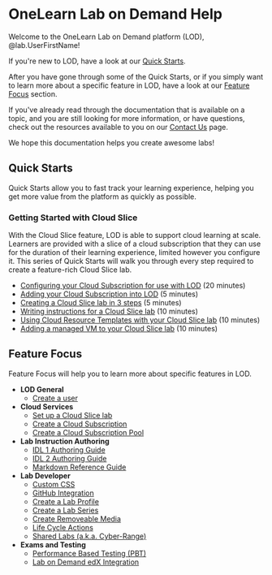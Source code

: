 # OneLearn Lab on Demand Help

Welcome to the OneLearn Lab on Demand platform (LOD), @lab.UserFirstName!

If you're new to LOD, have a look at our [Quick Starts](#quick-starts).

After you have gone through some of the Quick Starts, or if you simply want to learn more about a specific feature in LOD, have a look at our [Feature Focus](#feature-focus) section.

If you've already read through the documentation that is available on a topic, and you are still looking for more information, or have questions, check out the resources available to you on our [Contact Us](contact-us.md) page.

We hope this documentation helps you create awesome labs!

## Quick Starts

Quick Starts allow you to fast track your learning experience, helping you get more value from the platform as quickly as possible.

### Getting Started with Cloud Slice

With the Cloud Slice feature, LOD is able to support cloud learning at scale. Learners are provided with a slice of a cloud subscription that they can use for the duration of their learning experience, limited however you configure it. This series of Quick Starts will walk you through every step required to create a feature-rich Cloud Slice lab.

* [Configuring your Cloud Subscription for use with LOD](lod/quick-starts/cloud-slice/configure-subscription.md) (20 minutes)
* [Adding your Cloud Subscription into LOD](lod/quick-starts/cloud-slice/add-subscription-into-lod.md) (5 minutes)
* [Creating a Cloud Slice lab in 3 steps](lod/quick-starts/cloud-slice/creating-a-cloud-slice-lab-in-3-steps.md) (5 minutes)
* [Writing instructions for a Cloud Slice lab](lod/quick-starts/cloud-slice/writing-instructions-for-a-cloud-slice-lab.md) (10 minutes)
* [Using Cloud Resource Templates with your Cloud Slice lab](lod/quick-starts/cloud-slice/using-cloud-resource-templates-with-your-cloud-slice-lab.md) (10 minutes)
* [Adding a managed VM to your Cloud Slice lab](lod/quick-starts/cloud-slice/adding-a-managed-vm-to-a-cloud-slice-lab.md) (10 minutes)

## Feature Focus

Feature Focus will help you to learn more about specific features in LOD.

+ **LOD General**
    * [Create a user](lod/create-user.md)
+ **Cloud Services**
    * [Set up a Cloud Slice lab](guides/cloud-slice/cloud-slice.md)
    * [Create a Cloud Subscription](lod/create-cloud-subscription.md)
    * [Create a Cloud Subscription Pool](lod/create-cloud-subscription-pool.md)
+ **Lab Instruction Authoring**
    * [IDL 1 Authoring Guide](guides/idl/idlv3.md)
    * [IDL 2 Authoring Guide](guides/idl2/idlv2-authoring-guide-and-best-practice.md)
    * [Markdown Reference Guide](guides/idl2/markdown-user-guide.md)
+ **Lab Developer**
    * [Custom CSS](lod/custom-css-guide.md)
    * [GitHub Integration](guides/github-integration/github-integration.md)
    * [Create a Lab Profile](lod/create-lab-profile.md)
    * [Create a Lab Series](lod/create-lab-series.md)
    * [Create Removeable Media](lod/create-removeable-media.md)
    * [Life Cycle Actions](guides/lca/life-cycle-actions-guide.md)
    * [Shared Labs (a.k.a. Cyber-Range)](guides/sl/sharedlabs.md)
+ **Exams and Testing**
    * [Performance Based Testing (PBT)](guides/pbt/lodpbtguide.md)
    * [Lab on Demand edX Integration](guides/lti/lod-lti.md)
